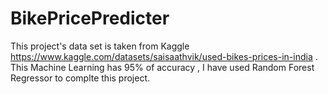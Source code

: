 # BikePricePredicter
This project's data set is taken from Kaggle https://www.kaggle.com/datasets/saisaathvik/used-bikes-prices-in-india .
This Machine Learning has 95% of accuracy , I have used Random Forest Regressor to complte this project.
